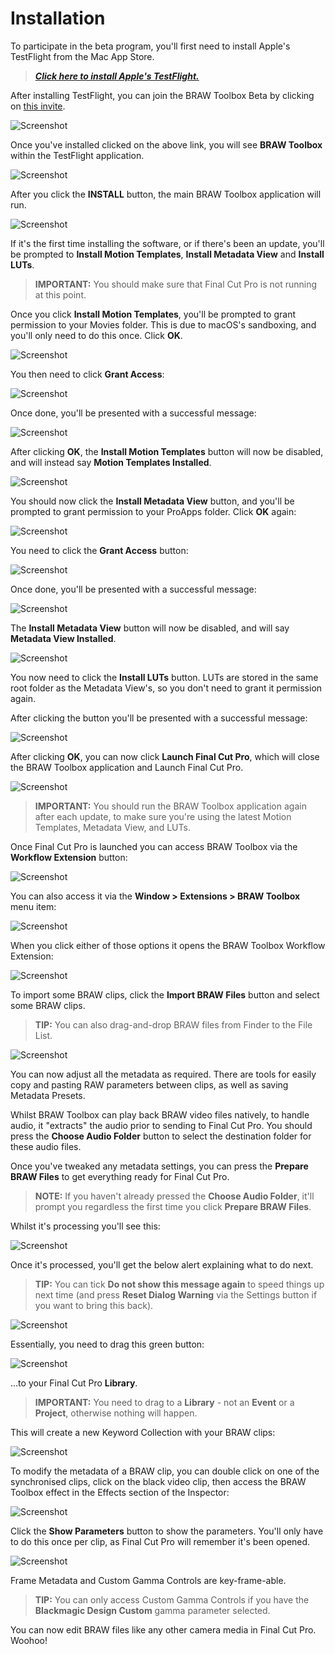 # Installation

To participate in the beta program, you'll first need to install Apple's TestFlight from the Mac App Store.

> **_[Click here to install Apple's TestFlight.](https://apps.apple.com/us/app/testflight/id899247664)_**

After installing TestFlight, you can join the BRAW Toolbox Beta by clicking on [this invite](https://testflight.apple.com/join/dbWjWl8e).

![Screenshot](static/testflight-01.png)

Once you've installed clicked on the above link, you will see **BRAW Toolbox** within the TestFlight application.

![Screenshot](static/testflight-02.png)

After you click the **INSTALL** button, the main BRAW Toolbox application will run.

![Screenshot](static/install-01.png)

If it's the first time installing the software, or if there's been an update, you'll be prompted to **Install Motion Templates**, **Install Metadata View** and **Install LUTs**.

> **IMPORTANT:** You should make sure that Final Cut Pro is not running at this point.

Once you click **Install Motion Templates**, you'll be prompted to grant permission to your Movies folder. This is due to macOS's sandboxing, and you'll only need to do this once. Click **OK**.

![Screenshot](static/install-02.png)

You then need to click **Grant Access**:

![Screenshot](static/install-03.png)

Once done, you'll be presented with a successful message:

![Screenshot](static/install-04.png)

After clicking **OK**, the **Install Motion Templates** button will now be disabled, and will instead say **Motion Templates Installed**.

![Screenshot](static/install-05.png)

You should now click the **Install Metadata View** button, and you'll be prompted to grant permission to your ProApps folder. Click **OK** again:

![Screenshot](static/install-07.png)

You need to click the **Grant Access** button:

![Screenshot](static/install-06.png)

Once done, you'll be presented with a successful message:

![Screenshot](static/install-08.png)

The **Install Metadata View** button will now be disabled, and will say **Metadata View Installed**.

![Screenshot](static/install-21.png)

You now need to click the **Install LUTs** button. LUTs are stored in the same root folder as the Metadata View's, so you don't need to grant it permission again.

After clicking the button you'll be presented with a successful message:

![Screenshot](static/install-22.png)

After clicking **OK**, you can now click **Launch Final Cut Pro**, which will close the BRAW Toolbox application and Launch Final Cut Pro.

![Screenshot](static/install-09.png)

> **IMPORTANT:** You should run the BRAW Toolbox application again after each update, to make sure you're using the latest Motion Templates, Metadata View, and LUTs.

Once Final Cut Pro is launched you can access BRAW Toolbox via the **Workflow Extension** button:

![Screenshot](static/install-10.png)

You can also access it via the **Window > Extensions > BRAW Toolbox** menu item:

![Screenshot](static/install-11.png)

When you click either of those options it opens the BRAW Toolbox Workflow Extension:

![Screenshot](static/install-12.png)

To import some BRAW clips, click the **Import BRAW Files** button and select some BRAW clips.

> **TIP:** You can also drag-and-drop BRAW files from Finder to the File List.

![Screenshot](static/install-13.png)

You can now adjust all the metadata as required. There are tools for easily copy and pasting RAW parameters between clips, as well as saving Metadata Presets.

Whilst BRAW Toolbox can play back BRAW video files natively, to handle audio, it "extracts" the audio prior to sending to Final Cut Pro. You should press the **Choose Audio Folder** button to select the destination folder for these audio files.

Once you've tweaked any metadata settings, you can press the **Prepare BRAW Files** to get everything ready for Final Cut Pro.

> **NOTE:** If you haven't already pressed the **Choose Audio Folder**, it'll prompt you regardless the first time you click **Prepare BRAW Files**.

Whilst it's processing you'll see this:

![Screenshot](static/install-23.png)

Once it's processed, you'll get the below alert explaining what to do next.

> **TIP:** You can tick **Do not show this message again** to speed things up next time (and press **Reset Dialog Warning** via the Settings button if you want to bring this back).

![Screenshot](static/install-14.png)

Essentially, you need to drag this green button:

![Screenshot](static/install-15.png)

...to your Final Cut Pro **Library**.

> **IMPORTANT:** You need to drag to a **Library** - not an **Event** or a **Project**, otherwise nothing will happen.

This will create a new Keyword Collection with your BRAW clips:

![Screenshot](static/install-16.png)

To modify the metadata of a BRAW clip, you can double click on one of the synchronised clips, click on the black video clip, then access the BRAW Toolbox effect in the Effects section of the Inspector:

![Screenshot](static/install-17.png)

Click the **Show Parameters** button to show the parameters. You'll only have to do this once per clip, as Final Cut Pro will remember it's been opened.

![Screenshot](static/install-18.png)

Frame Metadata and Custom Gamma Controls are key-frame-able.

> **TIP:** You can only access Custom Gamma Controls if you have the **Blackmagic Design Custom** gamma parameter selected.

You can now edit BRAW files like any other camera media in Final Cut Pro. Woohoo!